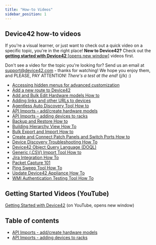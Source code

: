 ```yaml
---
title: "How-to Videos"
sidebar_position: 1
---
```


## Device42 how-to videos

If you're a visual learner, or just want to check out a quick video on a specific topic, you're in the right place! **New to Device42?** Check out the [**getting started with Device42** \[opens new window\]](https://www.youtube.com/playlist?list=PLJ9je_qSNumJ-rMzIXUufY-XsbrwWfeCR) videos first.

Don't see a video for the topic you're looking for? Send us an email at [support@device42.com](mailto:support@device42.com) - thanks for watching! We hope you enjoy them, and PLEASE, PAY ATTENTION! _There's a test at the end!_ (j/k) :)

- [Accessing hidden menus for advanced customization](how-to-videos/accessing-hidden-menus-for-advanced-customization.md)
- [Add a new route to Device42](how-to-videos/add-a-new-route-to-device42.md)
- [Add and Bulk Edit Hardware models How to](how-to-videos/add-and-bulk-edit-hardware-models-how-to.md)
- [Adding links and other URLs to devices](how-to-videos/adding-links-and-other-urls-to-devices.md)
- [Agentless Auto Discovery Tool How to](how-to-videos/agentless-auto-discovery-tool-how-to.md)
- [API Imports – add/create hardware models](how-to-videos/api-imports-add-create-hardware-models.md)
- [API Imports – adding devices to racks](how-to-videos/api-imports-adding-devices-to-racks.md)
- [Backup and Restore How to](how-to-videos/backup-and-restore-how-to.md)
- [Building Hierarchy View How To](how-to-videos/building-hierarchy-view-how-to.md)
- [Bulk Export and Import How to](how-to-videos/bulk-export-import-how-to.md)
- [Create and Connect Patch Panels and Switch Ports How to](how-to-videos/create-and-connect-patch-panels-and-switch-ports-how-to.md)
- [Device Discovery Troubleshooting How To](how-to-videos/device-discovery-troubleshooting-how-to.md)
- [Device42 Object Query Language (DOQL)](how-to-videos/device42-object-query-language-doql.md)
- [Generic (.CSV) Import Tool How to](how-to-videos/generic-csv-import-tool-how-to.md)
- [Jira Integration How To](how-to-videos/jira-integration-how-to.md)
- [Packet Capture 101](how-to-videos/packet-capture-101.md)
- [Ping Sweep Tool How To](how-to-videos/ping-sweep-tool-how-to.md)
- [Update Device42 Appliance How To](how-to-videos/update-device42-appliance-how-to.md)
- [WMI Authentication Testing Tool How To](how-to-videos/wmi-authentication-testing-tool-how-to.md)


## Getting Started Videos (YouTube)

[Getting Started with Device42](https://www.youtube.com/playlist?list=PLJ9je_qSNumJ-rMzIXUufY-XsbrwWfeCR) (on YouTube, opens new window)


## Table of contents

- [API Imports - add/create hardware models](how-to-videos/api-imports-add-create-hardware-models.md)
- [API Imports - adding devices to racks](how-to-videos/api-imports-adding-devices-to-racks.md)
